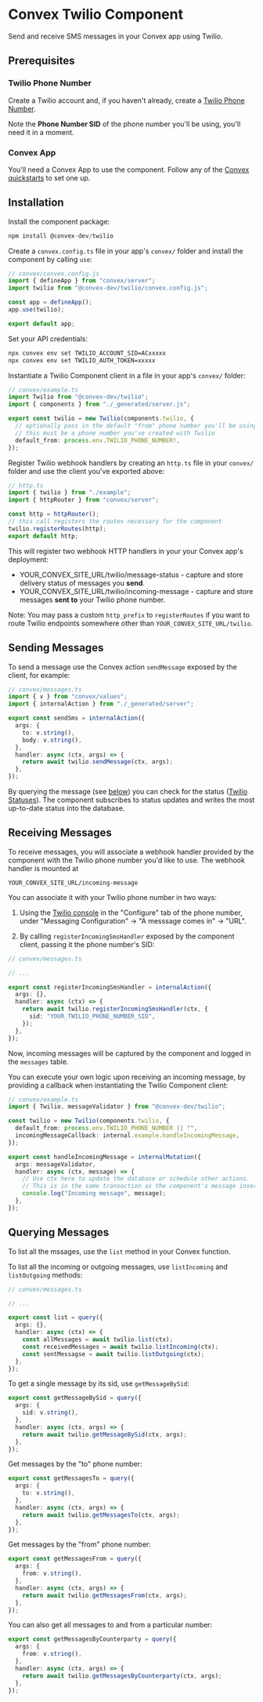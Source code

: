 # Convex Twilio Component

Send and receive SMS messages in your Convex app using Twilio.

## Prerequisites

### Twilio Phone Number

Create a Twilio account and, if you haven't already, create a [Twilio Phone Number](https://www.twilio.com/docs/phone-numbers).

Note the **Phone Number SID** of the phone number you'll be using, you'll need it in a moment.

### Convex App

You'll need a Convex App to use the component. Follow any of the [Convex quickstarts](https://docs.convex.dev/home) to set one up.

## Installation

Install the component package:

```ts
npm install @convex-dev/twilio
```

Create a `convex.config.ts` file in your app's `convex/` folder and install the component by calling `use`:

```ts
// convex/convex.config.js
import { defineApp } from "convex/server";
import twilio from "@convex-dev/twilio/convex.config.js";

const app = defineApp();
app.use(twilio);

export default app;
```

Set your API credentials:

```sh
npx convex env set TWILIO_ACCOUNT_SID=ACxxxxx
npx convex env set TWILIO_AUTH_TOKEN=xxxxx
```

Instantiate a Twilio Component client in a file in your app's `convex/` folder:

```ts
// convex/example.ts
import Twilio from "@convex-dev/twilio";
import { components } from "./_generated/server.js";

export const twilio = new Twilio(components.twilio, {
  // optionally pass in the default "from" phone number you'll be using
  // this must be a phone number you've created with Twilio
  default_from: process.env.TWILIO_PHONE_NUMBER!,
});
```

Register Twilio webhook handlers by creating an `http.ts` file in your `convex/` folder and use the client you've exported above:

```ts
// http.ts
import { twilio } from "./example";
import { httpRouter } from "convex/server";

const http = httpRouter();
// this call registers the routes necessary for the component
twilio.registerRoutes(http);
export default http;
```

This will register two webhook HTTP handlers in your your Convex app's deployment:

- YOUR_CONVEX_SITE_URL/twilio/message-status - capture and store delivery status of messages you **send**.
- YOUR_CONVEX_SITE_URL/twilio/incoming-message - capture and store messages **sent to** your Twilio phone number.

Note: You may pass a custom `http_prefix` to `registerRoutes` if you want to
route Twilio endpoints somewhere other than `YOUR_CONVEX_SITE_URL/twilio`.

## Sending Messages

To send a message use the Convex action `sendMessage` exposed by the client, for example:

```ts
// convex/messages.ts
import { v } from "convex/values";
import { internalAction } from "./_generated/server";

export const sendSms = internalAction({
  args: {
    to: v.string(),
    body: v.string(),
  },
  handler: async (ctx, args) => {
    return await twilio.sendMessage(ctx, args);
  },
});
```

By querying the message (see [below](#querying-messages)) you can check for the status ([Twilio Statuses](https://www.twilio.com/docs/messaging/api/message-resource#message-status-values)). The component subscribes to status updates and writes the most up-to-date status into the database.

## Receiving Messages

To receive messages, you will associate a webhook handler provided by the component with the Twilio phone number you'd like to use.
The webhook handler is mounted at

```
YOUR_CONVEX_SITE_URL/incoming-message
```

You can associate it with your Twilio phone number in two ways:

1. Using the [Twilio console](https://console.twilio.com/) in the "Configure" tab of the phone number, under "Messaging Configuration" -> "A messsage comes in" -> "URL".

2. By calling `registerIncomingSmsHandler` exposed by the component client, passing it the phone number's SID:

```ts
// convex/messages.ts

// ...

export const registerIncomingSmsHandler = internalAction({
  args: {},
  handler: async (ctx) => {
    return await twilio.registerIncomingSmsHandler(ctx, {
      sid: "YOUR_TWILIO_PHONE_NUMBER_SID",
    });
  },
});
```

Now, incoming messages will be captured by the component and logged in the `messages` table.

You can execute your own logic upon receiving an incoming message, by providing a callback when instantiating the Twilio Component client:

```ts
// convex/example.ts
import { Twilio, messageValidator } from "@convex-dev/twilio";

const twilio = new Twilio(components.twilio, {
  default_from: process.env.TWILIO_PHONE_NUMBER || "",
  incomingMessageCallback: internal.example.handleIncomingMessage,
});

export const handleIncomingMessage = internalMutation({
  args: messageValidator,
  handler: async (ctx, message) => {
    // Use ctx here to update the database or schedule other actions.
    // This is in the same transaction as the component's message insertion.
    console.log("Incoming message", message);
  },
});
```

## Querying Messages

To list all the mssages, use the `list` method in your Convex function.

To list all the incoming or outgoing messages, use `listIncoming` and `listOutgoing` methods:

```ts
// convex/messages.ts

// ...

export const list = query({
  args: {},
  handler: async (ctx) => {
    const allMessages = await twilio.list(ctx);
    const receivedMessages = await twilio.listIncoming(ctx);
    const sentMessagse = await twilio.listOutgoing(ctx);
  },
});
```

To get a single message by its sid, use `getMessageBySid`:

```ts
export const getMessageBySid = query({
  args: {
    sid: v.string(),
  },
  handler: async (ctx, args) => {
    return await twilio.getMessageBySid(ctx, args);
  },
});
```

Get messages by the "to" phone number:

```ts
export const getMessagesTo = query({
  args: {
    to: v.string(),
  },
  handler: async (ctx, args) => {
    return await twilio.getMessagesTo(ctx, args);
  },
});
```

Get messages by the "from" phone number:

```ts
export const getMessagesFrom = query({
  args: {
    from: v.string(),
  },
  handler: async (ctx, args) => {
    return await twilio.getMessagesFrom(ctx, args);
  },
});
```

You can also get all messages to and from a particular number:

```ts
export const getMessagesByCounterparty = query({
  args: {
    from: v.string(),
  },
  handler: async (ctx, args) => {
    return await twilio.getMessagesByCounterparty(ctx, args);
  },
});
```
